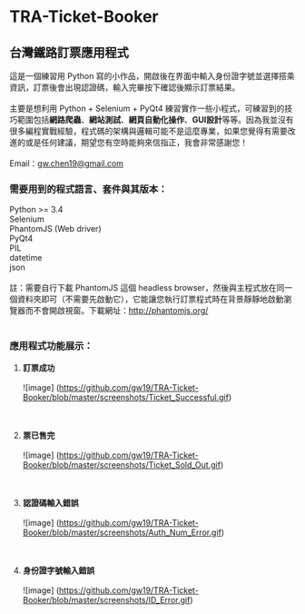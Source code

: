 # TRA-Ticket-Booker
## 台灣鐵路訂票應用程式
這是一個練習用 Python 寫的小作品，開啟後在界面中輸入身份證字號並選擇搭乘資訊，訂票後會出現認證碼，輸入完畢按下確認後顯示訂票結果。</br></br>
主要是想利用 Python + Selenium + PyQt4 練習實作一些小程式，可練習到的技巧範圍包括<strong>網路爬蟲</strong>、<strong>網站測試</strong>、<strong>網頁自動化操作</strong>、<strong>GUI設計</strong>等等。因為我並沒有很多編程實戰經驗，程式碼的架構與邏輯可能不是這麼專業，如果您覺得有需要改進的或是任何建議，期望您有空時能夠來信指正，我會非常感謝您！</br></br>Email：gw.chen19@gmail.com
### 需要用到的程式語言、套件與其版本：</br>
Python >= 3.4</br>
Selenium</br>
PhantomJS (Web driver)</br>
PyQt4</br>
PIL</br>
datetime</br>
json</br></br>
註：需要自行下載 PhantomJS 這個 headless browser，然後與主程式放在同一個資料夾即可（不需要先啟動它），它能讓您執行訂票程式時在背景靜靜地啟動瀏覽器而不會開啟視窗。下載網址：http://phantomjs.org/<br></br>
### 應用程式功能展示：

1. <strong>訂票成功</strong></br></br>
 ![image] (https://github.com/gw19/TRA-Ticket-Booker/blob/master/screenshots/Ticket_Successful.gif)</br></br></br>
 
2. <strong>票已售完</strong></br></br>
 ![image] (https://github.com/gw19/TRA-Ticket-Booker/blob/master/screenshots/Ticket_Sold_Out.gif)</br></br></br>

3. <strong>認證碼輸入錯誤</strong></br></br>
 ![image] (https://github.com/gw19/TRA-Ticket-Booker/blob/master/screenshots/Auth_Num_Error.gif)</br></br></br>
 
4. <strong>身份證字號輸入錯誤</strong></br></br>
 ![image] (https://github.com/gw19/TRA-Ticket-Booker/blob/master/screenshots/ID_Error.gif)</br></br></br>
